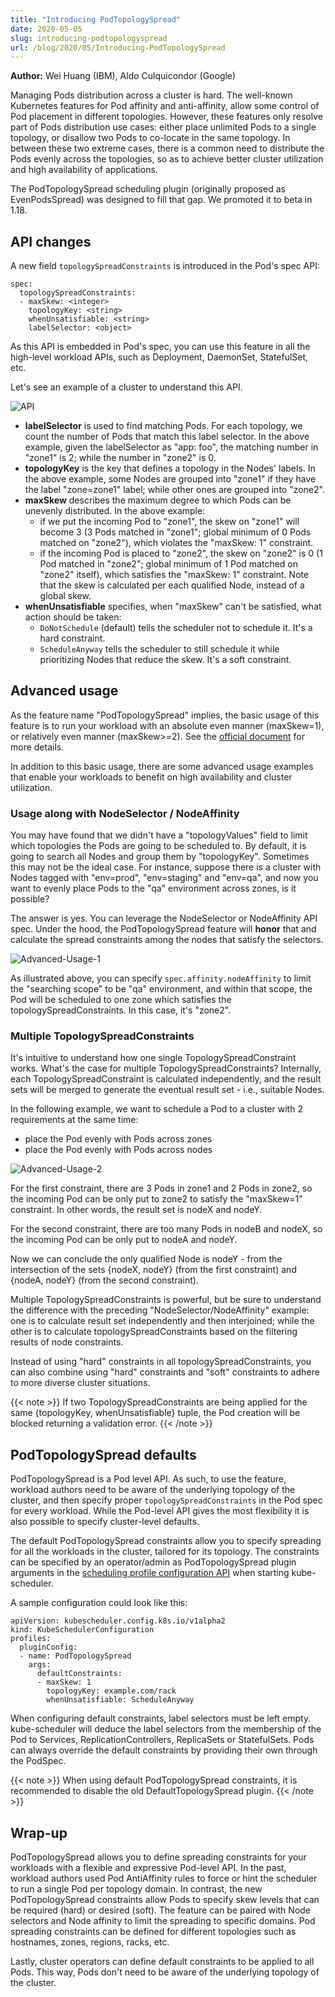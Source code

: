 ```yaml
---
title: "Introducing PodTopologySpread"
date: 2020-05-05
slug: introducing-podtopologyspread
url: /blog/2020/05/Introducing-PodTopologySpread
---
```


**Author:** Wei Huang (IBM), Aldo Culquicondor (Google)

Managing Pods distribution across a cluster is hard. The well-known Kubernetes
features for Pod affinity and anti-affinity, allow some control of Pod placement
in different topologies. However, these features only resolve part of Pods
distribution use cases: either place unlimited Pods to a single topology, or
disallow two Pods to co-locate in the same topology. In between these two
extreme cases, there is a common need to distribute the Pods evenly across the
topologies, so as to achieve better cluster utilization and high availability of
applications.

The PodTopologySpread scheduling plugin (originally proposed as EvenPodsSpread)
was designed to fill that gap. We promoted it to beta in 1.18.

## API changes

A new field `topologySpreadConstraints` is introduced in the Pod's spec API:

```
spec:
  topologySpreadConstraints:
  - maxSkew: <integer>
    topologyKey: <string>
    whenUnsatisfiable: <string>
    labelSelector: <object>
```

As this API is embedded in Pod's spec, you can use this feature in all the
high-level workload APIs, such as Deployment, DaemonSet, StatefulSet, etc.

Let's see an example of a cluster to understand this API.

![API](/images/blog/2020-05-05-introducing-podtopologyspread/api.png)

- **labelSelector** is used to find matching Pods. For each topology, we count
  the number of Pods that match this label selector. In the above example, given
  the labelSelector as "app: foo", the matching number in "zone1" is 2; while
  the number in "zone2" is 0.
- **topologyKey** is the key that defines a topology in the Nodes' labels. In
  the above example, some Nodes are grouped into "zone1" if they have the label
  "zone=zone1" label; while other ones are grouped into "zone2".
- **maxSkew** describes the maximum degree to which Pods can be unevenly
  distributed. In the above example:
  - if we put the incoming Pod to "zone1", the skew on "zone1" will become 3 (3
    Pods matched in "zone1"; global minimum of 0 Pods matched on "zone2"), which
    violates the "maxSkew: 1" constraint.
  - if the incoming Pod is placed to "zone2", the skew on "zone2" is 0 (1 Pod
    matched in "zone2"; global minimum of 1 Pod matched on "zone2" itself),
    which satisfies the "maxSkew: 1" constraint. Note that the skew is
    calculated per each qualified Node, instead of a global skew.
- **whenUnsatisfiable** specifies, when "maxSkew" can't be satisfied, what
  action should be taken:
  - `DoNotSchedule` (default) tells the scheduler not to schedule it. It's a
    hard constraint.
  - `ScheduleAnyway` tells the scheduler to still schedule it while prioritizing
    Nodes that reduce the skew. It's a soft constraint.

## Advanced usage

As the feature name "PodTopologySpread" implies, the basic usage of this feature
is to run your workload with an absolute even manner (maxSkew=1), or relatively
even manner (maxSkew>=2). See the [official
document](/docs/concepts/workloads/pods/pod-topology-spread-constraints/)
for more details.

In addition to this basic usage, there are some advanced usage examples that
enable your workloads to benefit on high availability and cluster utilization.

### Usage along with NodeSelector / NodeAffinity

You may have found that we didn't have a "topologyValues" field to limit which
topologies the Pods are going to be scheduled to. By default, it is going to
search all Nodes and group them by "topologyKey". Sometimes this may not be the
ideal case. For instance, suppose there is a cluster with Nodes tagged with
"env=prod", "env=staging" and "env=qa", and now you want to evenly place Pods to
the "qa" environment across zones, is it possible?

The answer is yes. You can leverage the NodeSelector or NodeAffinity API spec.
Under the hood, the PodTopologySpread feature will **honor** that and calculate
the spread constraints among the nodes that satisfy the selectors.

![Advanced-Usage-1](/images/blog/2020-05-05-introducing-podtopologyspread/advanced-usage-1.png)

As illustrated above, you can specify `spec.affinity.nodeAffinity` to limit the
"searching scope" to be "qa" environment, and within that scope, the Pod will be
scheduled to one zone which satisfies the topologySpreadConstraints. In this
case, it's "zone2".

### Multiple TopologySpreadConstraints

It's intuitive to understand how one single TopologySpreadConstraint works.
What's the case for multiple TopologySpreadConstraints? Internally, each
TopologySpreadConstraint is calculated independently, and the result sets will
be merged to generate the eventual result set - i.e., suitable Nodes.

In the following example, we want to schedule a Pod to a cluster with 2
requirements at the same time:

- place the Pod evenly with Pods across zones
- place the Pod evenly with Pods across nodes

![Advanced-Usage-2](/images/blog/2020-05-05-introducing-podtopologyspread/advanced-usage-2.png)

For the first constraint, there are 3 Pods in zone1 and 2 Pods in zone2, so the
incoming Pod can be only put to zone2 to satisfy the "maxSkew=1" constraint. In
other words, the result set is nodeX and nodeY.

For the second constraint, there are too many Pods in nodeB and nodeX, so the
incoming Pod can be only put to nodeA and nodeY.

Now we can conclude the only qualified Node is nodeY - from the intersection of
the sets {nodeX, nodeY} (from the first constraint) and {nodeA, nodeY} (from the
second constraint).

Multiple TopologySpreadConstraints is powerful, but be sure to understand the
difference with the preceding "NodeSelector/NodeAffinity" example: one is to
calculate result set independently and then interjoined; while the other is to
calculate topologySpreadConstraints based on the filtering results of node
constraints.

Instead of using "hard" constraints in all topologySpreadConstraints, you can
also combine using "hard" constraints and "soft" constraints to adhere to more
diverse cluster situations.

{{< note >}}
If two TopologySpreadConstraints are being applied for the same {topologyKey,
whenUnsatisfiable} tuple, the Pod creation will be blocked returning a
validation error.
{{< /note >}}

## PodTopologySpread defaults

PodTopologySpread is a Pod level API. As such, to use the feature, workload
authors need to be aware of the underlying topology of the cluster, and then
specify proper `topologySpreadConstraints` in the Pod spec for every workload.
While the Pod-level API gives the most flexibility it is also possible to
specify cluster-level defaults.

The default PodTopologySpread constraints allow you to specify spreading for all
the workloads in the cluster, tailored for its topology. The constraints can be
specified by an operator/admin as PodTopologySpread plugin arguments in the
[scheduling profile configuration
API](/docs/reference/scheduling/profiles/) when starting
kube-scheduler.

A sample configuration could look like this:

```
apiVersion: kubescheduler.config.k8s.io/v1alpha2
kind: KubeSchedulerConfiguration
profiles:
  pluginConfig:
  - name: PodTopologySpread
    args:
      defaultConstraints:
      - maxSkew: 1
        topologyKey: example.com/rack
        whenUnsatisfiable: ScheduleAnyway
```

When configuring default constraints, label selectors must be left empty.
kube-scheduler will deduce the label selectors from the membership of the Pod to
Services, ReplicationControllers, ReplicaSets or StatefulSets. Pods can
always override the default constraints by providing their own through the
PodSpec.

{{< note >}}
When using default PodTopologySpread constraints, it is recommended to disable
the old DefaultTopologySpread plugin.
{{< /note >}}

## Wrap-up

PodTopologySpread allows you to define spreading constraints for your workloads
with a flexible and expressive Pod-level API. In the past, workload authors used
Pod AntiAffinity rules to force or hint the scheduler to run a single Pod per
topology domain. In contrast, the new PodTopologySpread constraints allow Pods
to specify skew levels that can be required (hard) or desired (soft). The
feature can be paired with Node selectors and Node affinity to limit the
spreading to specific domains. Pod spreading constraints can be defined for
different topologies such as hostnames, zones, regions, racks, etc.

Lastly, cluster operators can define default constraints to be applied to all
Pods. This way, Pods don't need to be aware of the underlying topology of the
cluster.
